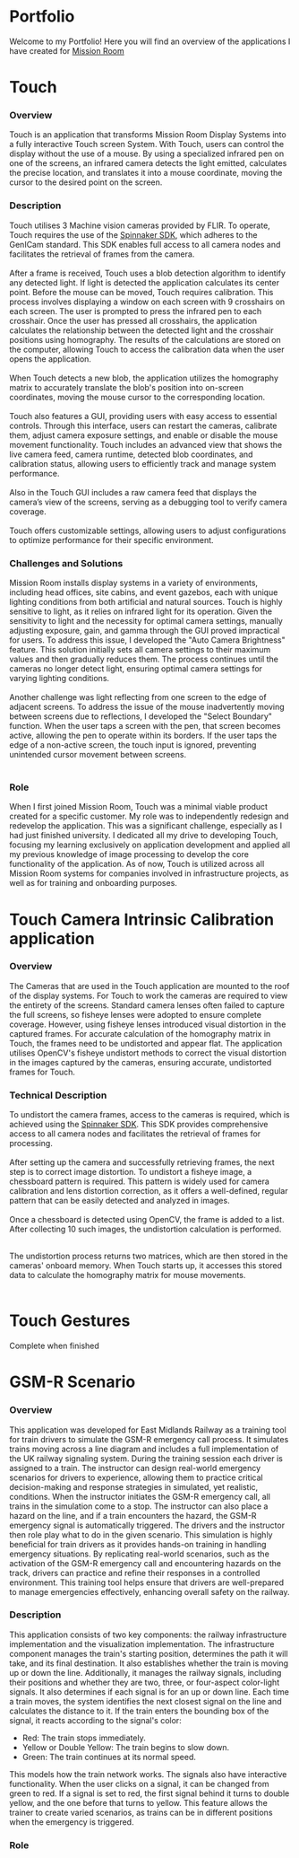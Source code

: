 # Portfolio
Welcome to my Portfolio! Here you will find an overview of the applications I have created for [Mission Room](https://missionroom.com/)

# Touch
### Overview
Touch is an application that transforms Mission Room Display Systems into a fully interactive Touch screen System. With Touch, users can control the display without the use of a mouse. By using a specialized infrared pen on one of the screens, an infrared camera detects the light emitted, calculates the precise location, and translates it into a mouse coordinate, moving the cursor to the desired point on the screen.
### Description
Touch utilises 3 Machine vision cameras provided by FLIR. To operate, Touch requires the use of the [Spinnaker SDK](https://www.flir.co.uk/products/spinnaker-sdk/?vertical=machine+vision&segment=iis), which adheres to the GenICam standard. This SDK enables full access to all camera nodes and facilitates the retrieval of frames from the camera.<br/><br/>
After a frame is received, Touch uses a blob detection algorithm to identify any detected light. If light is detected the application calculates its center point. Before the mouse can be moved, Touch requires calibration. This process involves displaying a window on each screen with 9 crosshairs on each screen. The user is prompted to press the infrared pen to each crosshair. Once the user has pressed all crosshairs, the application calculates the relationship between the detected light and the crosshair positions using homography. The results of the calculations are stored on the computer, allowing Touch to access the calibration data when the user opens the application.<br/><br/>
When Touch detects a new blob, the application utilizes the homography matrix to accurately translate the blob's position into on-screen coordinates, moving the mouse cursor to the corresponding location.<br/><br/>
Touch also features a GUI, providing users with easy access to essential controls. Through this interface, users can restart the cameras, calibrate them, adjust camera exposure settings, and enable or disable the mouse movement functionality. Touch includes an advanced view that shows the live camera feed, camera runtime, detected blob coordinates, and calibration status, allowing users to efficiently track and manage system performance. <br/><br/>
Also in the Touch GUI includes a raw camera feed that displays the camera’s view of the screens, serving as a debugging tool to verify camera coverage.<br/><br/>
Touch offers customizable settings, allowing users to adjust configurations to optimize performance for their specific environment.
### Challenges and Solutions
Mission Room installs display systems in a variety of environments, including head offices, site cabins, and event gazebos, each with unique lighting conditions from both artificial and natural sources. Touch is highly sensitive to light, as it relies on infrared light for its operation. Given the sensitivity to light and the necessity for optimal camera settings, manually adjusting exposure, gain, and gamma through the GUI proved impractical for users. To address this issue, I developed the "Auto Camera Brightness" feature. This solution initially sets all camera settings to their maximum values and then gradually reduces them. The process continues until the cameras no longer detect light, ensuring optimal camera settings for varying lighting conditions. <br/><br/>
Another challenge was light reflecting from one screen to the edge of adjacent screens. To address the issue of the mouse inadvertently moving between screens due to reflections, I developed the "Select Boundary" function. When the user taps a screen with the pen, that screen becomes active, allowing the pen to operate within its borders. If the user taps the edge of a non-active screen, the touch input is ignored, preventing unintended cursor movement between screens. <br/><br/>

### Role
When I first joined Mission Room, Touch was a minimal viable product created for a specific customer. My role was to independently redesign and redevelop the application. This was a significant challenge, especially as I had just finished university. I dedicated all my drive to developing Touch, focusing my learning exclusively on application development and applied all my previous knowledge of image processing to develop the core functionality of the application. As of now, Touch is utilized across all Mission Room systems for companies involved in infrastructure projects, as well as for training and onboarding purposes.

# Touch Camera Intrinsic Calibration application
### Overview
The Cameras that are used in the Touch application are mounted to the roof of the display systems. For Touch to work the cameras are required to view the entirety of the screens. Standard camera lenses often failed to capture the full screens, so fisheye lenses were adopted to ensure complete coverage. However, using fisheye lenses introduced visual distortion in the captured frames. For accurate calculation of the homography matrix in Touch, the frames need to be undistorted and appear flat. The application utilises OpenCV's fisheye undistort methods to correct the visual distortion in the images captured by the cameras, ensuring accurate, undistorted frames for Touch.
### Technical Description
To undistort the camera frames, access to the cameras is required, which is achieved using the [Spinnaker SDK](https://www.flir.co.uk/products/spinnaker-sdk/?vertical=machine+vision&segment=iis). This SDK provides comprehensive access to all camera nodes and facilitates the retrieval of frames for processing. <br/><br/>
After setting up the camera and successfully retrieving frames, the next step is to correct image distortion. To undistort a fisheye image, a chessboard pattern is required. This pattern is widely used for camera calibration and lens distortion correction, as it offers a well-defined, regular pattern that can be easily detected and analyzed in images. <br/><br/>
Once a chessboard is detected using OpenCV, the frame is added to a list. After collecting 10 such images, the undistortion calculation is performed.<br/><br/>

The undistortion process returns two matrices, which are then stored in the cameras' onboard memory. When Touch starts up, it accesses this stored data to calculate the homography matrix for mouse movements.<br/><br/>

# Touch Gestures
Complete when finished 

# GSM-R Scenario
### Overview
This application was developed for East Midlands Railway as a training tool for train drivers to simulate the GSM-R emergency call process. It simulates trains moving across a line diagram and includes a full implementation of the UK railway signaling system. During the training session each driver is assigned to a train. The instructor can design real-world emergency scenarios for drivers to experience, allowing them to practice critical decision-making and response strategies in simulated, yet realistic, conditions.  When the instructor initiates the GSM-R emergency call, all trains in the simulation come to a stop. The instructor can also place a hazard on the line, and if a train encounters the hazard, the GSM-R emergency signal is automatically triggered. The drivers and the instructor then role play what to do in the given scenario. This simulation is highly beneficial for train drivers as it provides hands-on training in handling emergency situations. By replicating real-world scenarios, such as the activation of the GSM-R emergency call and encountering hazards on the track, drivers can practice and refine their responses in a controlled environment. This training tool helps ensure that drivers are well-prepared to manage emergencies effectively, enhancing overall safety on the railway.
### Description
This application consists of two key components: the railway infrastructure implementation and the visualization implementation. The infrastructure component manages the train's starting position, determines the path it will take, and its final destination. It also establishes whether the train is moving up or down the line. Additionally, it manages the railway signals, including their positions and whether they are two, three, or four-aspect color-light signals. It also determines if each signal is for an up or down line. Each time a train moves, the system identifies the next closest signal on the line and calculates the distance to it. If the train enters the bounding box of the signal, it reacts according to the signal's color:

- Red: The train stops immediately.
- Yellow or Double Yellow: The train begins to slow down.
- Green: The train continues at its normal speed.<br/>

This models how the train network works. The signals also have interactive functionality. When the user clicks on a signal, it can be changed from green to red. If a signal is set to red, the first signal behind it turns to double yellow, and the one before that turns to yellow. This feature allows the trainer to create varied scenarios, as trains can be in different positions when the emergency is triggered.
### Role


